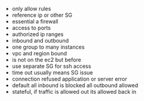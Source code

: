 - only allow rules
- reference ip or other SG
- essential a firewall
- access to ports
- authorized ip ranges
- inbound and outbound
- one group to many instances
- vpc and region bound
- is not on the ec2 but before
- use separate SG for ssh access
- time out usually means SG issue
- connection refused application or server error
- default all inbound is blocked all outbound allowed
- stateful, if traffic is allowed out its allowed back in